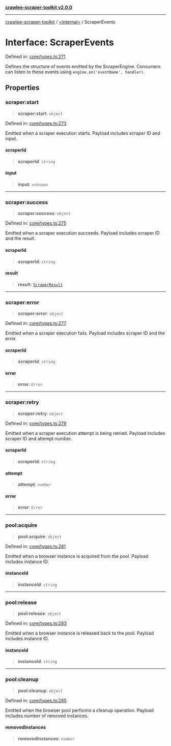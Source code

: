 [**crawlee-scraper-toolkit v2.0.0**](../../README.md)

***

[crawlee-scraper-toolkit](../../globals.md) / [\<internal\>](../README.md) / ScraperEvents

# Interface: ScraperEvents

Defined in: [core/types.ts:271](https://github.com/devalexanderdaza/crawlee-scraper-toolkit/blob/main/src/core/types.ts#L271)

Defines the structure of events emitted by the ScraperEngine.
Consumers can listen to these events using `engine.on('eventName', handler)`.

## Properties

### scraper:start

> **scraper:start**: `object`

Defined in: [core/types.ts:273](https://github.com/devalexanderdaza/crawlee-scraper-toolkit/blob/main/src/core/types.ts#L273)

Emitted when a scraper execution starts. Payload includes scraper ID and input.

#### scraperId

> **scraperId**: `string`

#### input

> **input**: `unknown`

***

### scraper:success

> **scraper:success**: `object`

Defined in: [core/types.ts:275](https://github.com/devalexanderdaza/crawlee-scraper-toolkit/blob/main/src/core/types.ts#L275)

Emitted when a scraper execution succeeds. Payload includes scraper ID and the result.

#### scraperId

> **scraperId**: `string`

#### result

> **result**: [`ScraperResult`](../../interfaces/ScraperResult.md)

***

### scraper:error

> **scraper:error**: `object`

Defined in: [core/types.ts:277](https://github.com/devalexanderdaza/crawlee-scraper-toolkit/blob/main/src/core/types.ts#L277)

Emitted when a scraper execution fails. Payload includes scraper ID and the error.

#### scraperId

> **scraperId**: `string`

#### error

> **error**: `Error`

***

### scraper:retry

> **scraper:retry**: `object`

Defined in: [core/types.ts:279](https://github.com/devalexanderdaza/crawlee-scraper-toolkit/blob/main/src/core/types.ts#L279)

Emitted when a scraper execution attempt is being retried. Payload includes scraper ID and attempt number.

#### scraperId

> **scraperId**: `string`

#### attempt

> **attempt**: `number`

#### error

> **error**: `Error`

***

### pool:acquire

> **pool:acquire**: `object`

Defined in: [core/types.ts:281](https://github.com/devalexanderdaza/crawlee-scraper-toolkit/blob/main/src/core/types.ts#L281)

Emitted when a browser instance is acquired from the pool. Payload includes instance ID.

#### instanceId

> **instanceId**: `string`

***

### pool:release

> **pool:release**: `object`

Defined in: [core/types.ts:283](https://github.com/devalexanderdaza/crawlee-scraper-toolkit/blob/main/src/core/types.ts#L283)

Emitted when a browser instance is released back to the pool. Payload includes instance ID.

#### instanceId

> **instanceId**: `string`

***

### pool:cleanup

> **pool:cleanup**: `object`

Defined in: [core/types.ts:285](https://github.com/devalexanderdaza/crawlee-scraper-toolkit/blob/main/src/core/types.ts#L285)

Emitted when the browser pool performs a cleanup operation. Payload includes number of removed instances.

#### removedInstances

> **removedInstances**: `number`
